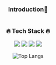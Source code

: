 <div align="center">

### 
#
### Introduction🌱
#

### 🔥 Tech Stack 🔥 
<img src="https://img.shields.io/badge/Python-white?style=plastic&logo=Python&logoColor=3776AB"/> <img src="https://img.shields.io/badge/Tensorflow-gray?style=plastic&logo=Tensorflow&logoColor=FF6F00"/> <img src="https://img.shields.io/badge/Pytorch-green?style=plastic&logo=Pytorch&logoColor=EE4C2C"/>
<img src="https://img.shields.io/badge/sklearn-F7DF1E?style=plastic&logo=scikit-learn&logoColor=F7931E">
  
![Top Langs](https://github-readme-stats.vercel.app/api/top-langs/?username=Oh-HyunYoung&layout=compact&theme=tokyonight)
#


<!--

# 
</div>
![Anurag's GitHub stats](https://github-readme-stats.vercel.app/api?username=Oh-HyunYoung&show_icons=true&theme=tokyonight)
-->


<!--
**Oh-HyunYoung/Oh-HyunYoung** is a ✨ _special_ ✨ repository because its `README.md` (this file) appears on your GitHub profile.

Here are some ideas to get you started:

- 🔭 I’m currently working on ...
- 🌱 I’m currently learning ...
- 👯 I’m looking to collaborate on ...
- 🤔 I’m looking for help with ...
- 💬 Ask me about ...
- 📫 How to reach me: ...
- 😄 Pronouns: ...
- ⚡ Fun fact: ...
-->

